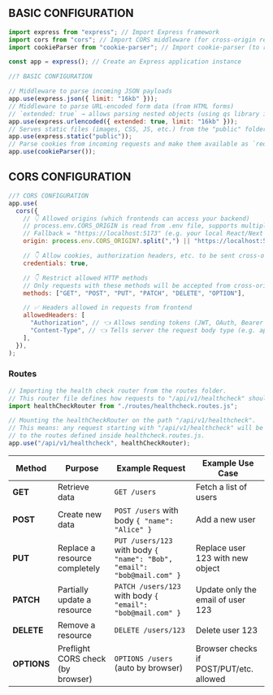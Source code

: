 ## BASIC CONFIGURATION

```js
import express from "express"; // Import Express framework
import cors from "cors"; // Import CORS middleware (for cross-origin requests)
import cookieParser from "cookie-parser"; // Import cookie-parser (to read cookies in requests)

const app = express(); // Create an Express application instance

//? BASIC CONFIGURATION

// Middleware to parse incoming JSON payloads
app.use(express.json({ limit: "16kb" }));
// Middleware to parse URL-encoded form data (from HTML forms)
// `extended: true` → allows parsing nested objects (using qs library instead of querystring)
app.use(express.urlencoded({ extended: true, limit: "16kb" }));
// Serves static files (images, CSS, JS, etc.) from the "public" folder
app.use(express.static("public"));
// Parse cookies from incoming requests and make them available as `req.cookies`
app.use(cookieParser());
```

## CORS CONFIGURATION

```js
//? CORS CONFIGURATION
app.use(
  cors({
    // 👇 Allowed origins (which frontends can access your backend)
    // process.env.CORS_ORIGIN is read from .env file, supports multiple origins split by ","
    // Fallback = "https://localhost:5173" (e.g. your local React/Next app)
    origin: process.env.CORS_ORIGIN?.split(",") || "https://localhost:5173",

    // 👇 Allow cookies, authorization headers, etc. to be sent cross-origin
    credentials: true,

    // 👇 Restrict allowed HTTP methods
    // Only requests with these methods will be accepted from cross-origin
    methods: ["GET", "POST", "PUT", "PATCH", "DELETE", "OPTION"],

    // ✅ Headers allowed in requests from frontend
    allowedHeaders: [
      "Authorization", // 👈 Allows sending tokens (JWT, OAuth, Bearer token, etc.)
      "Content-Type", // 👈 Tells server the request body type (e.g. application/json, form-data)
    ],
  }),
);
```

### Routes

```js
// Importing the health check router from the routes folder.
// This router file defines how requests to "/api/v1/healthcheck" should be handled.
import healthCheckRouter from "./routes/healthcheck.routes.js";

// Mounting the healthCheckRouter on the path "/api/v1/healthcheck".
// This means: any request starting with "/api/v1/healthcheck" will be forwarded
// to the routes defined inside healthcheck.routes.js.
app.use("/api/v1/healthcheck", healthCheckRouter);
```

| Method      | Purpose                           | Example Request                                                         | Example Use Case                        |
| ----------- | --------------------------------- | ----------------------------------------------------------------------- | --------------------------------------- |
| **GET**     | Retrieve data                     | `GET /users`                                                            | Fetch a list of users                   |
| **POST**    | Create new data                   | `POST /users` with body `{ "name": "Alice" }`                           | Add a new user                          |
| **PUT**     | Replace a resource completely     | `PUT /users/123` with body `{ "name": "Bob", "email": "bob@mail.com" }` | Replace user 123 with new object        |
| **PATCH**   | Partially update a resource       | `PATCH /users/123` with body `{ "email": "bob@mail.com" }`              | Update only the email of user 123       |
| **DELETE**  | Remove a resource                 | `DELETE /users/123`                                                     | Delete user 123                         |
| **OPTIONS** | Preflight CORS check (by browser) | `OPTIONS /users` (auto by browser)                                      | Browser checks if POST/PUT/etc. allowed |
